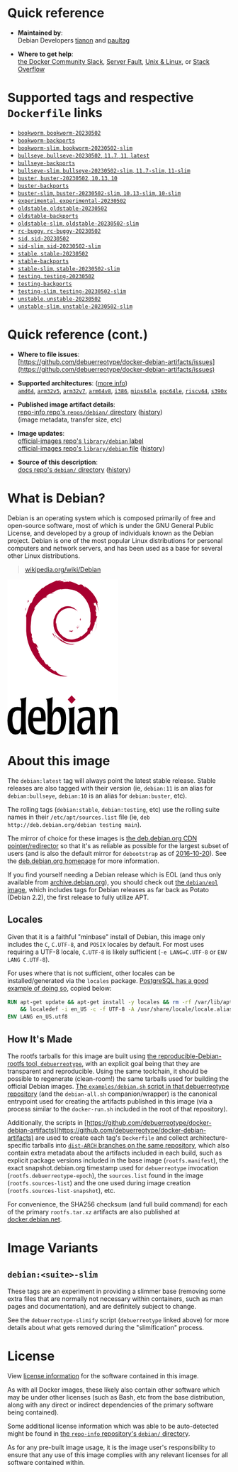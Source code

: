 <!--

********************************************************************************

WARNING:

    DO NOT EDIT "debian/README.md"

    IT IS AUTO-GENERATED

    (from the other files in "debian/" combined with a set of templates)

********************************************************************************

-->

# Quick reference

-	**Maintained by**:  
	Debian Developers [tianon](https://qa.debian.org/developer.php?login=tianon) and [paultag](https://qa.debian.org/developer.php?login=paultag)

-	**Where to get help**:  
	[the Docker Community Slack](https://dockr.ly/comm-slack), [Server Fault](https://serverfault.com/help/on-topic), [Unix & Linux](https://unix.stackexchange.com/help/on-topic), or [Stack Overflow](https://stackoverflow.com/help/on-topic)

# Supported tags and respective `Dockerfile` links

-	[`bookworm`, `bookworm-20230502`](https://github.com/debuerreotype/docker-debian-artifacts/blob/f7257ef5b83f6b64385edddeae2d2ba7d1b34935/bookworm/Dockerfile)
-	[`bookworm-backports`](https://github.com/debuerreotype/docker-debian-artifacts/blob/f7257ef5b83f6b64385edddeae2d2ba7d1b34935/bookworm/backports/Dockerfile)
-	[`bookworm-slim`, `bookworm-20230502-slim`](https://github.com/debuerreotype/docker-debian-artifacts/blob/f7257ef5b83f6b64385edddeae2d2ba7d1b34935/bookworm/slim/Dockerfile)
-	[`bullseye`, `bullseye-20230502`, `11.7`, `11`, `latest`](https://github.com/debuerreotype/docker-debian-artifacts/blob/f7257ef5b83f6b64385edddeae2d2ba7d1b34935/bullseye/Dockerfile)
-	[`bullseye-backports`](https://github.com/debuerreotype/docker-debian-artifacts/blob/f7257ef5b83f6b64385edddeae2d2ba7d1b34935/bullseye/backports/Dockerfile)
-	[`bullseye-slim`, `bullseye-20230502-slim`, `11.7-slim`, `11-slim`](https://github.com/debuerreotype/docker-debian-artifacts/blob/f7257ef5b83f6b64385edddeae2d2ba7d1b34935/bullseye/slim/Dockerfile)
-	[`buster`, `buster-20230502`, `10.13`, `10`](https://github.com/debuerreotype/docker-debian-artifacts/blob/f7257ef5b83f6b64385edddeae2d2ba7d1b34935/buster/Dockerfile)
-	[`buster-backports`](https://github.com/debuerreotype/docker-debian-artifacts/blob/f7257ef5b83f6b64385edddeae2d2ba7d1b34935/buster/backports/Dockerfile)
-	[`buster-slim`, `buster-20230502-slim`, `10.13-slim`, `10-slim`](https://github.com/debuerreotype/docker-debian-artifacts/blob/f7257ef5b83f6b64385edddeae2d2ba7d1b34935/buster/slim/Dockerfile)
-	[`experimental`, `experimental-20230502`](https://github.com/debuerreotype/docker-debian-artifacts/blob/f7257ef5b83f6b64385edddeae2d2ba7d1b34935/experimental/Dockerfile)
-	[`oldstable`, `oldstable-20230502`](https://github.com/debuerreotype/docker-debian-artifacts/blob/f7257ef5b83f6b64385edddeae2d2ba7d1b34935/oldstable/Dockerfile)
-	[`oldstable-backports`](https://github.com/debuerreotype/docker-debian-artifacts/blob/f7257ef5b83f6b64385edddeae2d2ba7d1b34935/oldstable/backports/Dockerfile)
-	[`oldstable-slim`, `oldstable-20230502-slim`](https://github.com/debuerreotype/docker-debian-artifacts/blob/f7257ef5b83f6b64385edddeae2d2ba7d1b34935/oldstable/slim/Dockerfile)
-	[`rc-buggy`, `rc-buggy-20230502`](https://github.com/debuerreotype/docker-debian-artifacts/blob/f7257ef5b83f6b64385edddeae2d2ba7d1b34935/rc-buggy/Dockerfile)
-	[`sid`, `sid-20230502`](https://github.com/debuerreotype/docker-debian-artifacts/blob/f7257ef5b83f6b64385edddeae2d2ba7d1b34935/sid/Dockerfile)
-	[`sid-slim`, `sid-20230502-slim`](https://github.com/debuerreotype/docker-debian-artifacts/blob/f7257ef5b83f6b64385edddeae2d2ba7d1b34935/sid/slim/Dockerfile)
-	[`stable`, `stable-20230502`](https://github.com/debuerreotype/docker-debian-artifacts/blob/f7257ef5b83f6b64385edddeae2d2ba7d1b34935/stable/Dockerfile)
-	[`stable-backports`](https://github.com/debuerreotype/docker-debian-artifacts/blob/f7257ef5b83f6b64385edddeae2d2ba7d1b34935/stable/backports/Dockerfile)
-	[`stable-slim`, `stable-20230502-slim`](https://github.com/debuerreotype/docker-debian-artifacts/blob/f7257ef5b83f6b64385edddeae2d2ba7d1b34935/stable/slim/Dockerfile)
-	[`testing`, `testing-20230502`](https://github.com/debuerreotype/docker-debian-artifacts/blob/f7257ef5b83f6b64385edddeae2d2ba7d1b34935/testing/Dockerfile)
-	[`testing-backports`](https://github.com/debuerreotype/docker-debian-artifacts/blob/f7257ef5b83f6b64385edddeae2d2ba7d1b34935/testing/backports/Dockerfile)
-	[`testing-slim`, `testing-20230502-slim`](https://github.com/debuerreotype/docker-debian-artifacts/blob/f7257ef5b83f6b64385edddeae2d2ba7d1b34935/testing/slim/Dockerfile)
-	[`unstable`, `unstable-20230502`](https://github.com/debuerreotype/docker-debian-artifacts/blob/f7257ef5b83f6b64385edddeae2d2ba7d1b34935/unstable/Dockerfile)
-	[`unstable-slim`, `unstable-20230502-slim`](https://github.com/debuerreotype/docker-debian-artifacts/blob/f7257ef5b83f6b64385edddeae2d2ba7d1b34935/unstable/slim/Dockerfile)

# Quick reference (cont.)

-	**Where to file issues**:  
	[https://github.com/debuerreotype/docker-debian-artifacts/issues](https://github.com/debuerreotype/docker-debian-artifacts/issues)

-	**Supported architectures**: ([more info](https://github.com/docker-library/official-images#architectures-other-than-amd64))  
	[`amd64`](https://hub.docker.com/r/amd64/debian/), [`arm32v5`](https://hub.docker.com/r/arm32v5/debian/), [`arm32v7`](https://hub.docker.com/r/arm32v7/debian/), [`arm64v8`](https://hub.docker.com/r/arm64v8/debian/), [`i386`](https://hub.docker.com/r/i386/debian/), [`mips64le`](https://hub.docker.com/r/mips64le/debian/), [`ppc64le`](https://hub.docker.com/r/ppc64le/debian/), [`riscv64`](https://hub.docker.com/r/riscv64/debian/), [`s390x`](https://hub.docker.com/r/s390x/debian/)

-	**Published image artifact details**:  
	[repo-info repo's `repos/debian/` directory](https://github.com/docker-library/repo-info/blob/master/repos/debian) ([history](https://github.com/docker-library/repo-info/commits/master/repos/debian))  
	(image metadata, transfer size, etc)

-	**Image updates**:  
	[official-images repo's `library/debian` label](https://github.com/docker-library/official-images/issues?q=label%3Alibrary%2Fdebian)  
	[official-images repo's `library/debian` file](https://github.com/docker-library/official-images/blob/master/library/debian) ([history](https://github.com/docker-library/official-images/commits/master/library/debian))

-	**Source of this description**:  
	[docs repo's `debian/` directory](https://github.com/docker-library/docs/tree/master/debian) ([history](https://github.com/docker-library/docs/commits/master/debian))

# What is Debian?

Debian is an operating system which is composed primarily of free and open-source software, most of which is under the GNU General Public License, and developed by a group of individuals known as the Debian project. Debian is one of the most popular Linux distributions for personal computers and network servers, and has been used as a base for several other Linux distributions.

> [wikipedia.org/wiki/Debian](https://en.wikipedia.org/wiki/Debian)

![logo](https://raw.githubusercontent.com/docker-library/docs/b449be7df57e9ed9086bb5821bfb5d6cdc5d67a4/debian/logo.png)

# About this image

The `debian:latest` tag will always point the latest stable release. Stable releases are also tagged with their version (ie, `debian:11` is an alias for `debian:bullseye`, `debian:10` is an alias for `debian:buster`, etc).

The rolling tags (`debian:stable`, `debian:testing`, etc) use the rolling suite names in their `/etc/apt/sources.list` file (ie, `deb http://deb.debian.org/debian testing main`).

The mirror of choice for these images is [the deb.debian.org CDN pointer/redirector](https://deb.debian.org) so that it's as reliable as possible for the largest subset of users (and is also the default mirror for `debootstrap` as of [2016-10-20](https://anonscm.debian.org/cgit/d-i/debootstrap.git/commit/?id=9e8bc60ad1ccf3a25ce7890526b70059f3e770de)). See the [deb.debian.org homepage](https://deb.debian.org) for more information.

If you find yourself needing a Debian release which is EOL (and thus only available from [archive.debian.org](http://archive.debian.org)), you should check out [the `debian/eol` image](https://hub.docker.com/r/debian/eol/), which includes tags for Debian releases as far back as Potato (Debian 2.2), the first release to fully utilize APT.

## Locales

Given that it is a faithful "minbase" install of Debian, this image only includes the `C`, `C.UTF-8`, and `POSIX` locales by default. For most uses requiring a UTF-8 locale, `C.UTF-8` is likely sufficient (`-e LANG=C.UTF-8` or `ENV LANG C.UTF-8`).

For uses where that is not sufficient, other locales can be installed/generated via the `locales` package. [PostgreSQL has a good example of doing so](https://github.com/docker-library/postgres/blob/69bc540ecfffecce72d49fa7e4a46680350037f9/9.6/Dockerfile#L21-L24), copied below:

```dockerfile
RUN apt-get update && apt-get install -y locales && rm -rf /var/lib/apt/lists/* \
	&& localedef -i en_US -c -f UTF-8 -A /usr/share/locale/locale.alias en_US.UTF-8
ENV LANG en_US.utf8
```

## How It's Made

The rootfs tarballs for this image are built using [the reproducible-Debian-rootfs tool, `debuerreotype`](https://github.com/debuerreotype/debuerreotype), with an explicit goal being that they are transparent and reproducible. Using the same toolchain, it should be possible to regenerate (clean-room!) the same tarballs used for building the official Debian images. [The `examples/debian.sh` script in that debuerreotype repository](https://github.com/debuerreotype/debuerreotype/blob/master/examples/debian.sh) (and the `debian-all.sh` companion/wrapper) is the canonical entrypoint used for creating the artifacts published in this image (via a process similar to the `docker-run.sh` included in the root of that repository).

Additionally, the scripts in [https://github.com/debuerreotype/docker-debian-artifacts](https://github.com/debuerreotype/docker-debian-artifacts) are used to create each tag's `Dockerfile` and collect architecture-specific tarballs into [`dist-ARCH` branches on the same repository](https://github.com/debuerreotype/docker-debian-artifacts/branches), which also contain extra metadata about the artifacts included in each build, such as explicit package versions included in the base image (`rootfs.manifest`), the exact snapshot.debian.org timestamp used for `debuerreotype` invocation (`rootfs.debuerreotype-epoch`), the `sources.list` found in the image (`rootfs.sources-list`) and the one used during image creation (`rootfs.sources-list-snapshot`), etc.

For convenience, the SHA256 checksum (and full build command) for each of the primary `rootfs.tar.xz` artifacts are also published at [docker.debian.net](https://docker.debian.net/).

# Image Variants

## `debian:<suite>-slim`

These tags are an experiment in providing a slimmer base (removing some extra files that are normally not necessary within containers, such as man pages and documentation), and are definitely subject to change.

See the `debuerreotype-slimify` script (`debuerreotype` linked above) for more details about what gets removed during the "slimification" process.

# License

View [license information](https://www.debian.org/social_contract#guidelines) for the software contained in this image.

As with all Docker images, these likely also contain other software which may be under other licenses (such as Bash, etc from the base distribution, along with any direct or indirect dependencies of the primary software being contained).

Some additional license information which was able to be auto-detected might be found in [the `repo-info` repository's `debian/` directory](https://github.com/docker-library/repo-info/tree/master/repos/debian).

As for any pre-built image usage, it is the image user's responsibility to ensure that any use of this image complies with any relevant licenses for all software contained within.
